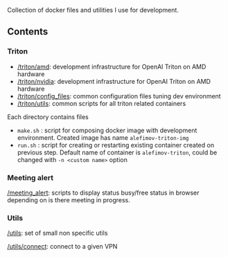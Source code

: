 Collection of docker files and utilities I use for development.

## Contents

### Triton

- [/triton/amd](https://github.com/binarman/docking/tree/main/triton/amd): development infrastructure for OpenAI Triton on AMD hardware
- [/triton/nvidia](https://github.com/binarman/docking/tree/main/triton/nvidia): development infrastructure for OpenAI Triton on AMD hardware
- [/triton/config_files](https://github.com/binarman/docking/tree/main/triton/config_files): common configuration files tuning dev environment
- [/triton/utils](https://github.com/binarman/docking/tree/main/triton/utils): common scripts for all triton related containers

Each  directory contains files
- `make.sh` : script for composing docker image with development environment. Created image has name `alefimov-triton-img`
- `run.sh`  : script for creating or restarting existing container created on previous step. Default name of container is `alefimov-triton`, could be changed with `-n <custom name>` option

### Meeting alert

[/meeting_alert](https://github.com/binarman/docking/tree/main/meeting_alert): scripts to display status busy/free status in browser depending on is there meeting in progress. 

### Utils

[/utils](https://github.com/binarman/docking/tree/main/utils): set of small non specific utils

[/utils/connect](https://github.com/binarman/docking/tree/main/utils/connect): connect to a given VPN

